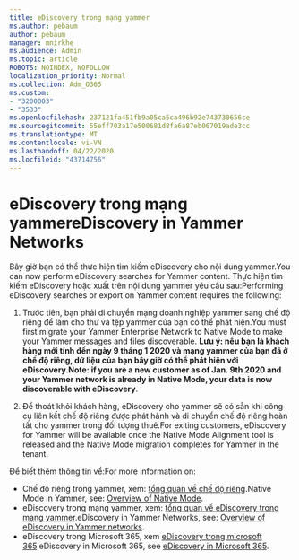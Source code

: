```yaml
---
title: eDiscovery trong mạng yammer
ms.author: pebaum
author: pebaum
manager: mnirkhe
ms.audience: Admin
ms.topic: article
ROBOTS: NOINDEX, NOFOLLOW
localization_priority: Normal
ms.collection: Adm_O365
ms.custom:
- "3200003"
- "3533"
ms.openlocfilehash: 237121fa451fb9a05ca5ca496b92e743730656ce
ms.sourcegitcommit: 55eff703a17e500681d8fa6a87eb067019ade3cc
ms.translationtype: MT
ms.contentlocale: vi-VN
ms.lasthandoff: 04/22/2020
ms.locfileid: "43714756"
---
```

# <a name="ediscovery-in-yammer-networks"></a><span data-ttu-id="c0b5a-102">eDiscovery trong mạng yammer</span><span class="sxs-lookup"><span data-stu-id="c0b5a-102">eDiscovery in Yammer Networks</span></span>

<span data-ttu-id="c0b5a-103">Bây giờ bạn có thể thực hiện tìm kiếm eDiscovery cho nội dung yammer.</span><span class="sxs-lookup"><span data-stu-id="c0b5a-103">You can now perform eDiscovery searches for Yammer content.</span></span>  <span data-ttu-id="c0b5a-104">Thực hiện tìm kiếm eDiscovery hoặc xuất trên nội dung yammer yêu cầu sau:</span><span class="sxs-lookup"><span data-stu-id="c0b5a-104">Performing eDiscovery searches or export on Yammer content requires the following:</span></span>

1. <span data-ttu-id="c0b5a-105">Trước tiên, bạn phải di chuyển mạng doanh nghiệp yammer sang chế độ riêng để làm cho thư và tệp yammer của bạn có thể phát hiện.</span><span class="sxs-lookup"><span data-stu-id="c0b5a-105">You must first migrate your Yammer Enterprise Network to Native Mode to make your Yammer messages and files discoverable.</span></span> <span data-ttu-id="c0b5a-106">**Lưu ý: nếu bạn là khách hàng mới tính đến ngày 9 tháng 1 2020 và mạng yammer của bạn đã ở chế độ riêng, dữ liệu của bạn bây giờ có thể phát hiện với eDiscovery**.</span><span class="sxs-lookup"><span data-stu-id="c0b5a-106">**Note: if you are a new customer as of Jan. 9th 2020 and your Yammer network is already in Native Mode, your data is now discoverable with eDiscovery**.</span></span>

2. <span data-ttu-id="c0b5a-107">Để thoát khỏi khách hàng, eDiscovery cho yammer sẽ có sẵn khi công cụ liên kết chế độ riêng được phát hành và di chuyển chế độ riêng hoàn tất cho yammer trong đối tượng thuê.</span><span class="sxs-lookup"><span data-stu-id="c0b5a-107">For exiting customers, eDiscovery for Yammer will be available once the Native Mode Alignment tool is released and the Native Mode migration completes for Yammer in the tenant.</span></span>

<span data-ttu-id="c0b5a-108">Để biết thêm thông tin về:</span><span class="sxs-lookup"><span data-stu-id="c0b5a-108">For more information on:</span></span>

- <span data-ttu-id="c0b5a-109">Chế độ riêng trong yammer, xem: [tổng quan về chế độ riêng](https://docs.microsoft.com/yammer/configure-your-yammer-network/overview-native-mode).</span><span class="sxs-lookup"><span data-stu-id="c0b5a-109">Native Mode in Yammer, see: [Overview of Native Mode](https://docs.microsoft.com/yammer/configure-your-yammer-network/overview-native-mode).</span></span>
- <span data-ttu-id="c0b5a-110">eDiscovery trong mạng yammer, xem: [tổng quan về eDiscovery trong mạng yammer](https://docs.microsoft.com/yammer/manage-security-and-compliance/overview-of-ediscovery).</span><span class="sxs-lookup"><span data-stu-id="c0b5a-110">eDiscovery in Yammer Networks, see: [Overview of eDiscovery in Yammer networks](https://docs.microsoft.com/yammer/manage-security-and-compliance/overview-of-ediscovery).</span></span>
- <span data-ttu-id="c0b5a-111">eDiscovery trong Microsoft 365, xem [eDiscovery trong microsoft 365](https://docs.microsoft.com/microsoft-365/compliance/ediscovery).</span><span class="sxs-lookup"><span data-stu-id="c0b5a-111">eDiscovery in Microsoft  365, see [eDiscovery in Microsoft 365](https://docs.microsoft.com/microsoft-365/compliance/ediscovery).</span></span>

